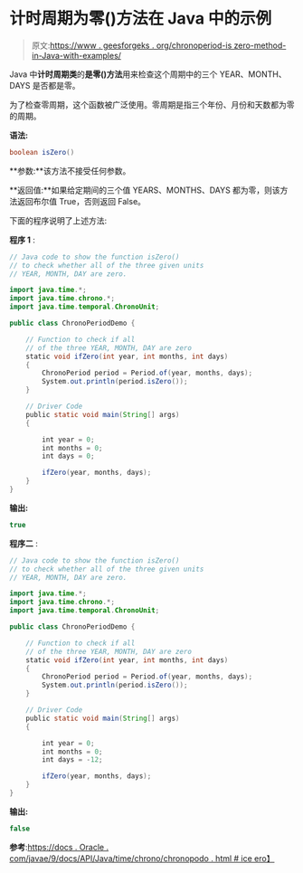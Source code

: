 # 计时周期为零()方法在 Java 中的示例

> 原文:[https://www . geesforgeks . org/chronoperiod-is zero-method-in-Java-with-examples/](https://www.geeksforgeeks.org/chronoperiod-iszero-method-in-java-with-examples/)

Java 中**计时周期类**的**是零()方法**用来检查这个周期中的三个 YEAR、MONTH、DAYS 是否都是零。

为了检查零周期，这个函数被广泛使用。零周期是指三个年份、月份和天数都为零的周期。

**语法:**

```java
boolean isZero()
```

**参数:**该方法不接受任何参数。

**返回值:**如果给定期间的三个值 YEARS、MONTHS、DAYS 都为零，则该方法返回布尔值 True，否则返回 False。

下面的程序说明了上述方法:

**程序 1** :

```java
// Java code to show the function isZero()
// to check whether all of the three given units
// YEAR, MONTH, DAY are zero.

import java.time.*;
import java.time.chrono.*;
import java.time.temporal.ChronoUnit;

public class ChronoPeriodDemo {

    // Function to check if all
    // of the three YEAR, MONTH, DAY are zero
    static void ifZero(int year, int months, int days)
    {
        ChronoPeriod period = Period.of(year, months, days);
        System.out.println(period.isZero());
    }

    // Driver Code
    public static void main(String[] args)
    {

        int year = 0;
        int months = 0;
        int days = 0;

        ifZero(year, months, days);
    }
}
```

**输出:**

```java
true

```

**程序二** :

```java
// Java code to show the function isZero()
// to check whether all of the three given units
// YEAR, MONTH, DAY are zero.

import java.time.*;
import java.time.chrono.*;
import java.time.temporal.ChronoUnit;

public class ChronoPeriodDemo {

    // Function to check if all
    // of the three YEAR, MONTH, DAY are zero
    static void ifZero(int year, int months, int days)
    {
        ChronoPeriod period = Period.of(year, months, days);
        System.out.println(period.isZero());
    }

    // Driver Code
    public static void main(String[] args)
    {

        int year = 0;
        int months = 0;
        int days = -12;

        ifZero(year, months, days);
    }
}
```

**输出:**

```java
false

```

**参考**:[https://docs . Oracle . com/javae/9/docs/API/Java/time/chrono/chronopodo . html # ice ero】](https://docs.oracle.com/javase/9/docs/api/java/time/chrono/ChronoPeriod.html#isZero--)